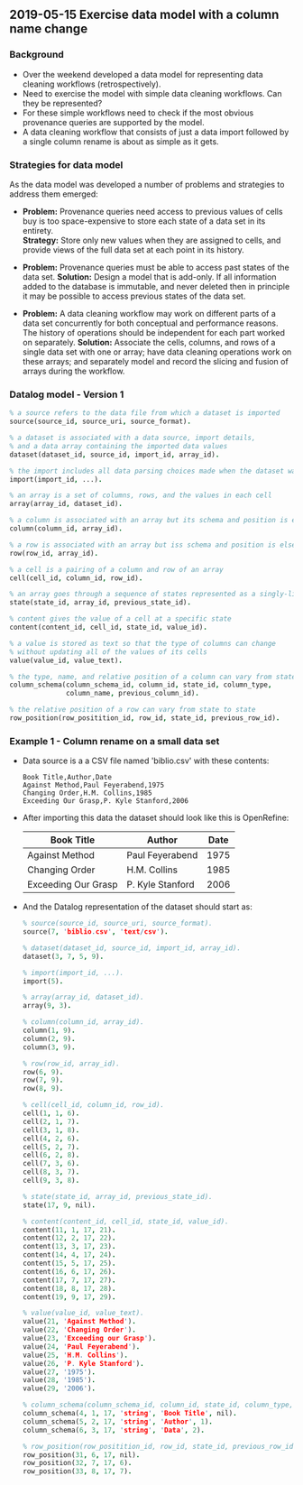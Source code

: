 ## 2019-05-15 Exercise data model with a column name change

### Background
- Over the weekend developed a data model for representing data cleaning workflows (retrospectively).
- Need to exercise the model with simple data cleaning workflows. Can they be represented?
- For these simple workflows need to check if the most obvious provenance queries are supported by the model.
- A data cleaning workflow that consists of just a data import followed by a single column rename is about as simple as it gets.

### Strategies for data model
As the data model was developed a number of problems and strategies to address them emerged:

- **Problem:** Provenance queries need access to previous values of cells buy is too space-expensive to store each state of a data set in its entirety.  
**Strategy:** Store only new values when they are assigned to cells, and provide views of the full data set at each point in its history.


-   **Problem:**  Provenance queries must be able to access past states of the data set.
**Solution:** Design a model that is add-only.  If all information added to the database is immutable, and never deleted then in principle it may be possible to access previous states of the data set.

- **Problem:**  A data cleaning workflow may work on different parts of a data set concurrently for both conceptual and performance reasons.  The history of operations should be independent for each part worked on separately.
**Solution:**  Associate the cells, columns, and rows of a single data set with one or array; have data cleaning operations work on these arrays; and separately model and record the slicing and fusion of arrays during the workflow.

### Datalog model - Version 1
```prolog
% a source refers to the data file from which a dataset is imported
source(source_id, source_uri, source_format).

% a dataset is associated with a data source, import details,
% and a data array containing the imported data values
dataset(dataset_id, source_id, import_id, array_id).

% the import includes all data parsing choices made when the dataset was created
import(import_id, ...).

% an array is a set of columns, rows, and the values in each cell
array(array_id, dataset_id).

% a column is associated with an array but its schema and position is elsewhere
column(column_id, array_id).

% a row is associated with an array but iss schema and position is elsewhere
row(row_id, array_id).

% a cell is a pairing of a column and row of an array
cell(cell_id, column_id, row_id).

% an array goes through a sequence of states represented as a singly-linked list
state(state_id, array_id, previous_state_id).

% content gives the value of a cell at a specific state
content(content_id, cell_id, state_id, value_id).

% a value is stored as text so that the type of columns can change
% without updating all of the values of its cells
value(value_id, value_text).

% the type, name, and relative position of a column can vary from state to state
column_schema(column_schema_id, column_id, state_id, column_type,
              column_name, previous_column_id).

% the relative position of a row can vary from state to state
row_position(row_positition_id, row_id, state_id, previous_row_id).
```

### Example 1 - Column rename on a small data set

- Data source is a a CSV file named 'biblio.csv' with these contents:

    ```csv
    Book Title,Author,Date
    Against Method,Paul Feyerabend,1975
    Changing Order,H.M. Collins,1985
    Exceeding Our Grasp,P. Kyle Stanford,2006
    ```

- After importing this data the dataset should look like this is OpenRefine:

	|Book Title|Author|Date|
	|--|--|--|
	|Against Method|Paul Feyerabend|1975|
	|Changing Order|H.M. Collins|1985|
	|Exceeding Our Grasp|P. Kyle Stanford|2006|

- And the Datalog representation of the dataset should start as:

    ```prolog
    % source(source_id, source_uri, source_format).
    source(7, 'biblio.csv', 'text/csv').
    
    % dataset(dataset_id, source_id, import_id, array_id).
    dataset(3, 7, 5, 9).
    
    % import(import_id, ...).
    import(5).
    
    % array(array_id, dataset_id).
    array(9, 3).
    
    % column(column_id, array_id).
    column(1, 9).
    column(2, 9).
    column(3, 9).
    
    % row(row_id, array_id).
    row(6, 9).
    row(7, 9).
    row(8, 9).
    
    % cell(cell_id, column_id, row_id).
    cell(1, 1, 6).
    cell(2, 1, 7).
    cell(3, 1, 8).
    cell(4, 2, 6).
    cell(5, 2, 7).
    cell(6, 2, 8).
    cell(7, 3, 6).
    cell(8, 3, 7).
    cell(9, 3, 8).
    
    % state(state_id, array_id, previous_state_id).
    state(17, 9, nil).
    
    % content(content_id, cell_id, state_id, value_id).
    content(11, 1, 17, 21).
    content(12, 2, 17, 22).
    content(13, 3, 17, 23).
    content(14, 4, 17, 24).
    content(15, 5, 17, 25).
    content(16, 6, 17, 26).
    content(17, 7, 17, 27).
    content(18, 8, 17, 28).
    content(19, 9, 17, 29).
    
    % value(value_id, value_text).
    value(21, 'Against Method').
    value(22, 'Changing Order').
    value(23, 'Exceeding our Grasp').
    value(24, 'Paul Feyerabend').
    value(25, 'H.M. Collins').
    value(26, 'P. Kyle Stanford').
    value(27, '1975').
    value(28, '1985').
    value(29, '2006').
    
    % column_schema(column_schema_id, column_id, state_id, column_type, column_name, previous_column_id).
    column_schema(4, 1, 17, 'string', 'Book Title', nil).
    column_schema(5, 2, 17, 'string', 'Author', 1).
    column_schema(6, 3, 17, 'string', 'Data', 2).
    
    % row_position(row_positition_id, row_id, state_id, previous_row_id).
    row_position(31, 6, 17, nil).
    row_position(32, 7, 17, 6).
    row_position(33, 8, 17, 7).
    ```


